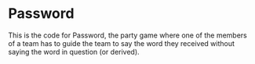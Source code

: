 # Password

This is the code for Password, the party game where one of the members of a
team has to guide the team to say the word they received without saying the
word in question (or derived).
